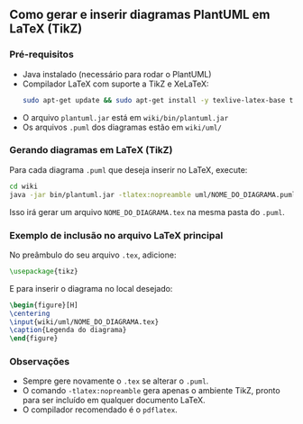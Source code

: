 ## Como gerar e inserir diagramas PlantUML em LaTeX (TikZ)

### Pré-requisitos

- Java instalado (necessário para rodar o PlantUML)
- Compilador LaTeX com suporte a TikZ e XeLaTeX:
	```bash
	sudo apt-get update && sudo apt-get install -y texlive-latex-base texlive-latex-recommended texlive-latex-extra texlive-fonts-recommended texlive-lang-portuguese texlive-xetex
	```
- O arquivo `plantuml.jar` está em `wiki/bin/plantuml.jar`
- Os arquivos `.puml` dos diagramas estão em `wiki/uml/`

### Gerando diagramas em LaTeX (TikZ)

Para cada diagrama `.puml` que deseja inserir no LaTeX, execute:

```bash
cd wiki
java -jar bin/plantuml.jar -tlatex:nopreamble uml/NOME_DO_DIAGRAMA.puml
```

Isso irá gerar um arquivo `NOME_DO_DIAGRAMA.tex` na mesma pasta do `.puml`.

### Exemplo de inclusão no arquivo LaTeX principal

No preâmbulo do seu arquivo `.tex`, adicione:

```latex
\usepackage{tikz}
```

E para inserir o diagrama no local desejado:

```latex
\begin{figure}[H]
\centering
\input{wiki/uml/NOME_DO_DIAGRAMA.tex}
\caption{Legenda do diagrama}
\end{figure}
```

### Observações
- Sempre gere novamente o `.tex` se alterar o `.puml`.
- O comando `-tlatex:nopreamble` gera apenas o ambiente TikZ, pronto para ser incluído em qualquer documento LaTeX.
- O compilador recomendado é o `pdflatex`.
